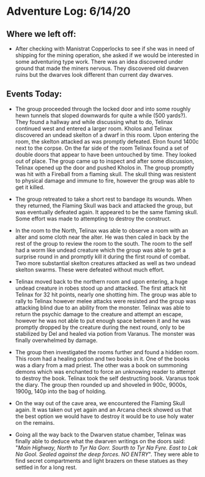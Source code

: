 # Adventure Log:  6/14/20

## Where we left off:
* After checking with Manistrat Copperlocks to see if she was in need of shipping for the mining operation, she asked if we would be interested in some adventuring type work.  There was an idea discovered under ground that made the miners nervous.  They discovered old dwarven ruins but the dwarves look different than current day dwarves.

## Events Today:
* The group proceeded through the locked door and into some roughly hewn tunnels that sloped downwards for quite a while (500 yards?).  They found a hallway and while discussing what to do, Telinax continued west and entered a larger room.  Kholos and Telinax discovered an undead skelton of a dwarf in this room.  Upon entering the room, the skelton attacked as was promptly defeated.  Elron found 1400c next to the corpse. On the far side of the room Telinax found a set of double doors that appear to have been untouched by time.  They looked out of place.  The group came up to inspect and after some discussion, Telinax opened up the door and pushed Kholos in.  The group promptly was hit with a Fireball from a flaming skull.  The skull thing was resistent to physical damage and immune to fire, however the group was able to get it killed.

* The group retreated to take a short rest to bandage its wounds.  When they returned, the Flaming Skull was back and attacked the group, but was eventually defeated again.  It appeared to be the same flaming skull.  Some effort was made to attempting to destroy the construct.

* In the room to the North, Telinax was able to observe a room with an alter and some cloth near the alter.  He was then caled in back by the rest of the group to review the room to the south.  The room to the self had a worm like undead creature which the group was able to get a surprise round in and promptly kill it during the first round of combat.  Two more substantial skelton creatures attacked as well as two undead skelton swarms.  These were defeated without much effort. 

 * Telinax moved back to the northern room and upon entering, a huge undead creature in robes stood up and attacked.  The first attack hit Telinax for 32 hit points, nearly one shotting him.  The group was able to rally to Telinax however melee attacks were resisted and the group was attacking blind due to an ability from the monster.  Telinax was able to return the psychic damage to the creature and attempt an escape, however he was not able to put enough space between it and he was promptly dropped by the creature during the next round, only to be stabilized by Del and healed via potion from Varanus.  The monster was finally overwhelmed by damage.

 * The group then investigated the rooms further and found a hidden room.  This room had a healing potion and two books in it.  One of the books was a diary from a mad priest.  The other was a book on summoning demons which was enchanted to force an unknowing reader to attempt to destroy the book.  Telinax took the self destructing book.  Varanus took the diary.  The group then rounded up and shoveled in 900c, 9000s, 1900g, 140p into the bag of holding.

 * On the way out of the cave area, we encountered the Flaming Skull again.  It was taken out yet again and an Arcana check showed us that the best option we would have to destroy it would be to use holy water on the remains.

 * Going all the way back to the Dwarven statue chamber, Telinax was finally able to deduce what the dwarven writings on the doors said:  "*Main Highway, North to Tyr Na Gorr. Sourth to Tyr Na Fyre. East to Lak Na Gool. Sealed against the deep forces. NO ENTRY*".  They were able to find secret compartments and light brazers on these statues as they settled in for a long rest.